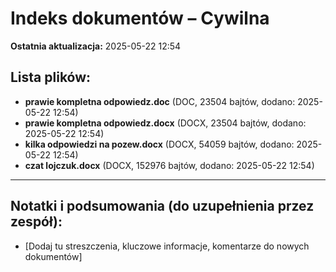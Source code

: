 # Indeks dokumentów – Cywilna

**Ostatnia aktualizacja:** 2025-05-22 12:54

## Lista plików:

- **prawie kompletna odpowiedz.doc** (DOC, 23504 bajtów, dodano: 2025-05-22 12:54)
- **prawie kompletna odpowiedz.docx** (DOCX, 23504 bajtów, dodano: 2025-05-22 12:54)
- **kilka odpowiedzi na pozew.docx** (DOCX, 54059 bajtów, dodano: 2025-05-22 12:54)
- **czat lojczuk.docx** (DOCX, 152976 bajtów, dodano: 2025-05-22 12:54)

---
## Notatki i podsumowania (do uzupełnienia przez zespół):

- [Dodaj tu streszczenia, kluczowe informacje, komentarze do nowych dokumentów]
